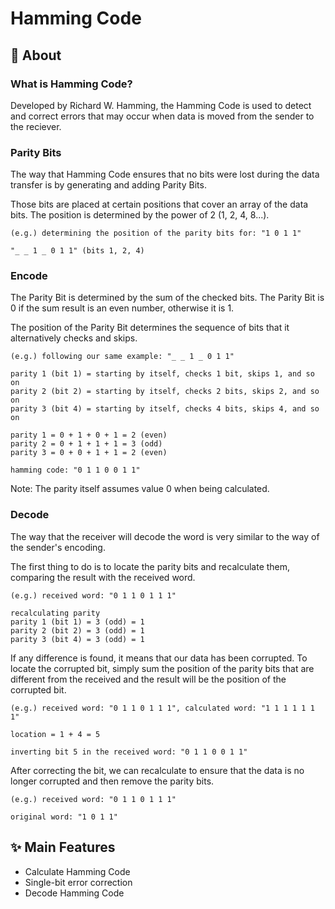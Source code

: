 # Hamming Code


## :pushpin: About


### What is Hamming Code?
Developed by Richard W. Hamming, the Hamming Code is used to detect and correct errors that may occur when data is moved from the sender to the reciever.


### Parity Bits
The way that Hamming Code ensures that no bits were lost during the data transfer is by generating and adding Parity Bits.

Those bits are placed at certain positions that cover an array of the data bits. The position is determined by the power of 2 (1, 2, 4, 8...).

    (e.g.) determining the position of the parity bits for: "1 0 1 1"
    
    "_ _ 1 _ 0 1 1" (bits 1, 2, 4)


### Encode
The Parity Bit is determined by the sum of the checked bits. The Parity Bit is 0 if the sum result is an even number, otherwise it is 1.

The position of the Parity Bit determines the sequence of bits that it alternatively checks and skips.

    (e.g.) following our same example: "_ _ 1 _ 0 1 1"
    
    parity 1 (bit 1) = starting by itself, checks 1 bit, skips 1, and so on 
    parity 2 (bit 2) = starting by itself, checks 2 bits, skips 2, and so on 
    parity 3 (bit 4) = starting by itself, checks 4 bits, skips 4, and so on
    
    parity 1 = 0 + 1 + 0 + 1 = 2 (even)
    parity 2 = 0 + 1 + 1 + 1 = 3 (odd)
    parity 3 = 0 + 0 + 1 + 1 = 2 (even)
    
    hamming code: "0 1 1 0 0 1 1"
Note: The parity itself assumes value 0 when being calculated.


### Decode
The way that the receiver will decode the word is very similar to the way of the sender's encoding.

The first thing to do is to locate the parity bits and recalculate them, comparing the result with the received word.

    (e.g.) received word: "0 1 1 0 1 1 1"
    
    recalculating parity
    parity 1 (bit 1) = 3 (odd) = 1
    parity 2 (bit 2) = 3 (odd) = 1
    parity 3 (bit 4) = 3 (odd) = 1

If any difference is found, it means that our data has been corrupted.
To locate the corrupted bit, simply sum the position of the parity bits that are different from the received and the result will be the position of the corrupted bit.
    
    (e.g.) received word: "0 1 1 0 1 1 1", calculated word: "1 1 1 1 1 1 1"
    
    location = 1 + 4 = 5
    
    inverting bit 5 in the received word: "0 1 1 0 0 1 1"


After correcting the bit, we can recalculate to ensure that the data is no longer corrupted and then remove the parity bits.

    (e.g.) received word: "0 1 1 0 1 1 1"
    
    original word: "1 0 1 1"


## :sparkles: Main Features

* Calculate Hamming Code
* Single-bit error correction
* Decode Hamming Code

